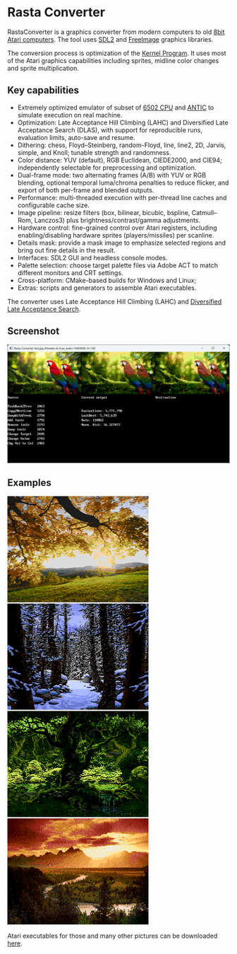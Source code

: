 Rasta Converter
===============

RastaConverter is a graphics converter from modern computers to old [8bit Atari computers](http://en.wikipedia.org/wiki/Atari_8-bit_family).
The tool uses [SDL2](https://www.libsdl.org/) and [FreeImage](http://freeimage.sourceforge.net/) graphics libraries.

The conversion process is optimization of the [Kernel Program](http://www.atariarchives.org/dere/chapt05.php#H5_7).
It uses most of the Atari graphics capabilities including sprites, midline color changes and sprite multiplication. 

Key capabilities
----------------
- Extremely optimized emulator of subset of [6502 CPU](https://en.wikipedia.org/wiki/MOS_Technology_6502) and [ANTIC](https://en.wikipedia.org/wiki/ANTIC) to simulate execution on real machine.
- Optimization: Late Acceptance Hill Climbing (LAHC) and Diversified Late Acceptance Search (DLAS), with support for reproducible runs, evaluation limits, auto-save and resume.
- Dithering: chess, Floyd–Steinberg, random-Floyd, line, line2, 2D, Jarvis, simple, and Knoll; tunable strength and randomness.
- Color distance: YUV (default), RGB Euclidean, CIEDE2000, and CIE94; independently selectable for preprocessing and optimization.
- Dual-frame mode: two alternating frames (A/B) with YUV or RGB blending, optional temporal luma/chroma penalties to reduce flicker, and export of both per-frame and blended outputs.
- Performance: multi-threaded execution with per-thread line caches and configurable cache size.
- Image pipeline: resize filters (box, bilinear, bicubic, bspline, Catmull–Rom, Lanczos3) plus brightness/contrast/gamma adjustments.
- Hardware control: fine-grained control over Atari registers, including enabling/disabling hardware sprites (players/missiles) per scanline.
- Details mask: provide a mask image to emphasize selected regions and bring out fine details in the result.
- Interfaces: SDL2 GUI and headless console modes.
- Palette selection: choose target palette files via Adobe ACT to match different monitors and CRT settings.
- Cross-platform: CMake-based builds for Windows and Linux; 
- Extras: scripts and generators to assemble Atari executables.

The converter uses Late Acceptance Hill Climbing (LAHC) and [Diversified Late Acceptance Search](https://doi.org/10.1007/978-3-030-03991-2_29).

Screenshot
----------
![Rasta Converter screenshot](https://github.com/ilmenit/RastaConverter/raw/master/examples/screenshot.jpg "Rasta Converter screenshot")

Examples
--------
![Example1](http://github.com/ilmenit/RastaConverter/raw/master/examples/ilmenit-autumn-new-output.png)
![Example2](http://github.com/ilmenit/RastaConverter/raw/master/examples/ilmenit-snow_woods.xex-output.png)
![Example3](http://github.com/ilmenit/RastaConverter/raw/master/examples/ilmenit-fairey_wood.xex-output.png)
![Example4](http://github.com/ilmenit/RastaConverter/raw/master/examples/ilmenit-landscape.xex-output.png)

Atari executables for those and many other pictures can be downloaded [here](https://github.com/ilmenit/RastaConverter/blob/master/examples/atari-executables.zip?raw=true).

